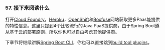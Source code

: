### 57. 接下来阅读什么
打开[Cloud Foundry](http://www.cloudfoundry.com/)，[Heroku](https://www.heroku.com/)，[OpenShift](https://www.openshift.com/)和[Boxfuse](https://boxfuse.com/)网站获取更多Paas能提供的特性信息。这里只提到4个比较流行的Java PaaS提供商，由于Spring Boot遵从基于云的部署原则，所以你也可以自由考虑其他提供商。

下章节将继续讲解[Spring Boot CLI](http://docs.spring.io/spring-boot/docs/1.4.1.RELEASE/reference/htmlsingle/#cli)，你也可以直接跳到[build tool plugins](http://docs.spring.io/spring-boot/docs/1.4.1.RELEASE/reference/htmlsingle/#build-tool-plugins)。
